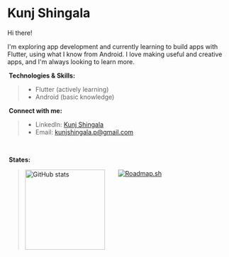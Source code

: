 # Kunj Shingala

Hi there! 

I'm exploring app development and currently learning to build apps with Flutter, using what I know from Android. I love making useful and creative apps, and I'm always looking to learn more.

**️ Technologies & Skills:**

>- Flutter (actively learning)
>- Android (basic knowledge)

**️ Connect with me:**

>- LinkedIn: [Kunj Shingala](https://www.linkedin.com/in/kunjshingala03/)
>- Email: kunjshingala.p@gmail.com

<br>

**️ States:**

><div style="display:flex; gap:30px; flex-wrap:wrap;">
>    <a href="https://github.com/Kunjshingala">
>        <img height="180em" src="https://github-readme-stats-eight-theta.vercel.app/api/top-langs/?username=Kunjshingala&layout=compact&langs_count=8&theme=algolia"   alt="GitHub stats">
>    </a>
>    <a href="https://roadmap.sh/flutter?s=6459d8dff3d9ecfa51d82f3b">
>        <img src="https://api.roadmap.sh/v1-badge/wide/6459d8dff3d9ecfa51d82f3b?variant=dark&roadmaps=flutter%2Candroid" alt="Roadmap.sh">
>    </a>
></div>
